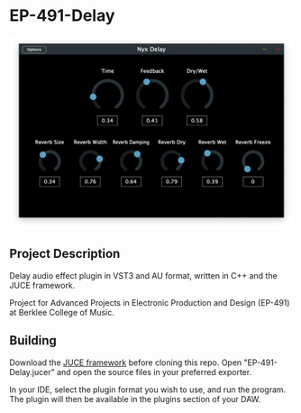 # EP-491-Delay

![](Images/Nyx.png)

## Project Description 

Delay audio effect plugin in VST3 and AU format, written in C++ and the JUCE framework. 

Project for Advanced Projects in Electronic Production and Design (EP-491) at Berklee College of Music.

## Building

Download the [JUCE framework](https://juce.com/get-juce/) before
cloning this repo. Open "EP-491-Delay.jucer" and open the source files in your preferred exporter. 

In your IDE, select the plugin format you wish to use, and run the program. The plugin will then be available in the plugins section of your DAW.
